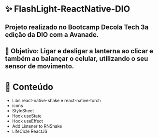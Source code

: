 # ✨ FlashLight-ReactNative-DIO
## Projeto realizado no Bootcamp Decola Tech 3a edição da DIO com a Avanade.
## 🎯 Objetivo: Ligar e desligar a lanterna ao clicar e também ao balançar o celular, utilizando o seu sensor de movimento.

# 📃 Conteúdo 
- Libs react-native-shake e react-native-torch
- icons
- StyleSheet
- Hook useState
- Hook useEffect
 - Add Listener to RNShake
 - LifeCicle ReactJS
